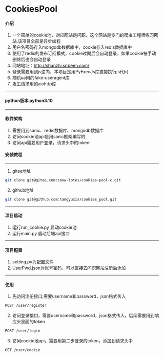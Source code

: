 # CookiesPool

#### 介绍
1. 一个简单的cookie池，对应网站是闪职，这个网站是专门的爬虫工程师练习网站.该项目全部是异步编程
2. 用户名密码存入mongodb数据库中，cookie存入redis数据库中
3. 使用了redis的发布订阅模式，cookie过期后会自动登录，如果cookie被手动删除后也会自动登录 
4. 网站地址：http://shanzhi.spbeen.com/
5. 登录需要用到js逆向，本项目是用PyExecJs库直接执行js代码
6. 随机ua用的fake-useragent库
7. 发生请求用的aiohttp库

---

#### python版本 python3.10


---


#### 软件架构
1. 需要用到sanic、redis数据库、mongodb数据库
2. 访问cookie池api是用sanic框架编写的
3. 访问api需要用户登录，请求头中的token
#### 安装教程

---
1. gitee地址
```bash
git clone git@gitee.com:snow-lotos/cookies-pool-c.git
```
2. github地址
```bash
git clone git@github.com:tangyuxia/cookies_pool.git
```

---

#### 项目启动 
1. 运行run_cookie.py 启动cookie池
2. 运行main.py 启动后端api接口

---

#### 项目配置
1. setting.py为配置文件
2. UserPwd.json为账号密码，可以直接去闪职网站注册后添加

---

#### 使用
1. 先访问注册接口,需要username和password，json格式传入
```bash
POST /user/register 
```
2. 访问登录接口，需要username和password，json格式传入，后续需要用到响应头里面的token
```bash
POST /user/login
```
3. 访问cookie池api，需要用第二步登录的token，添加到请求头中
```bash
GET /user/cookie
```